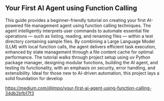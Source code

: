 ## Your First AI Agent using Function Calling

This guide provides a beginner-friendly tutorial on creating your first AI-powered file management agent using function calling techniques. The agent intelligently interprets user commands to automate essential file operations — such as listing, reading, and renaming files — within a test directory containing sample files. By combining a Large Language Model (LLM) with local function calls, the agent delivers efficient task execution, enhanced by state management through a file content cache for optimal performance. The tutorial walks through project setup using uv Python package manager, designing modular functions, building the AI agent, and testing its functionality, with an emphasis on security, error handling, and extensibility. Ideal for those new to AI-driven automation, this project lays a solid foundation for develop

https://medium.com/@lmpo/your-first-ai-agent-using-function-calling-34db2bfb17f3
